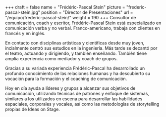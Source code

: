 +++
draft		= false
name		= "Frédéric-Pascal Stein"
picture		= "frederic-pascal-stein.jpg"
position 	= "Director de Presentaciones"
url			= "/equipo/frederic-pascal-stein/"
weight		= 190
+++
Consultor de comunicación, coach y escritor, Frédéric-Pascal Stein está especializado en comunicación verba y no verbal. Franco-americano, trabaja con clientes en francés y en inglés.

En contacto con disciplinas artísticas y científicas desde muy joven, incialmente centró sus estudios en la ingeniería. Más tarde se decantó por el teatro, actuando y dirigiendo, y también enseñando. También tiene amplia experiencia como mediador y coach de grupos.

Gracias a su variada experiencia Frédéric-Pascal ha desarrollado un profundo conocimiento de las relaciones humanas y ha descubierto su vocación para la formación y el coaching de comunicación.

Hoy en día ayuda a líderes y grupos a alcanzar sus objetivos de comunicación, utilizando técnicas de patrones y enfoque de sistemas, similares a los utilizados en escena para desarrollar las habilidades espaciales, corporales y vocales, así como las metodologías de storytelling propias de Ideas on Stage.